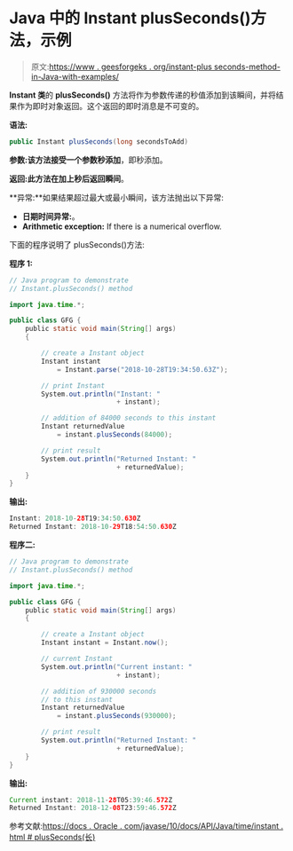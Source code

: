 # Java 中的 Instant plusSeconds()方法，示例

> 原文:[https://www . geesforgeks . org/instant-plus seconds-method-in-Java-with-examples/](https://www.geeksforgeeks.org/instant-plusseconds-method-in-java-with-examples/)

**Instant 类**的 **plusSeconds()** 方法将作为参数传递的秒值添加到该瞬间，并将结果作为即时对象返回。这个返回的即时消息是不可变的。

**语法:**

```java
public Instant plusSeconds(long secondsToAdd)
```

**参数:**该方法接受一个参数**秒添加**，即秒添加。

**返回:**此方法在加上秒后返回**瞬间**。

**异常:**如果结果超过最大或最小瞬间，该方法抛出以下异常:

*   **日期时间异常:**。
*   **Arithmetic exception:** If there is a numerical overflow.

下面的程序说明了 plusSeconds()方法:

**程序 1:**

```java
// Java program to demonstrate
// Instant.plusSeconds() method

import java.time.*;

public class GFG {
    public static void main(String[] args)
    {

        // create a Instant object
        Instant instant
            = Instant.parse("2018-10-28T19:34:50.63Z");

        // print Instant
        System.out.println("Instant: "
                           + instant);

        // addition of 84000 seconds to this instant
        Instant returnedValue
            = instant.plusSeconds(84000);

        // print result
        System.out.println("Returned Instant: "
                           + returnedValue);
    }
}
```

**输出:**

```java
Instant: 2018-10-28T19:34:50.630Z
Returned Instant: 2018-10-29T18:54:50.630Z

```

**程序二:**

```java
// Java program to demonstrate
// Instant.plusSeconds() method

import java.time.*;

public class GFG {
    public static void main(String[] args)
    {

        // create a Instant object
        Instant instant = Instant.now();

        // current Instant
        System.out.println("Current instant: "
                           + instant);

        // addition of 930000 seconds
        // to this instant
        Instant returnedValue
            = instant.plusSeconds(930000);

        // print result
        System.out.println("Returned Instant: "
                           + returnedValue);
    }
}
```

**输出:**

```java
Current instant: 2018-11-28T05:39:46.572Z
Returned Instant: 2018-12-08T23:59:46.572Z

```

参考文献:[https://docs . Oracle . com/javase/10/docs/API/Java/time/instant . html # plusSeconds(长)](https://docs.oracle.com/javase/10/docs/api/java/time/Instant.html#plusSeconds(long))